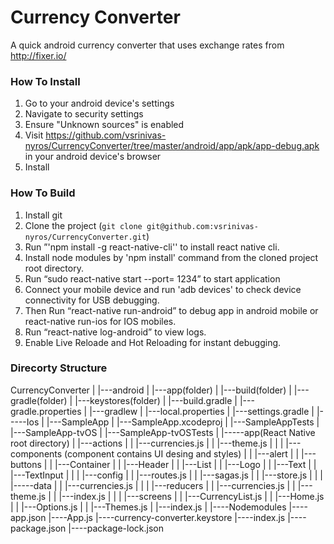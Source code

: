
# Currency Converter

A quick android currency converter that uses exchange rates from http://fixer.io/			

### How To Install

1. Go to your android device's settings
2. Navigate to security settings
3. Ensure "Unknown sources" is enabled
4. Visit https://github.com/vsrinivas-nyros/CurrencyConverter/tree/master/android/app/apk/app-debug.apk in your android device's browser
5. Install

### How To Build

1. Install git
2. Clone the project (`git clone git@github.com:vsrinivas-nyros/CurrencyConverter.git`)
3. Run ”'npm install -g react-native-cli'' to install react native cli.
4. Install node modules by 'npm install' command from the cloned project root directory.
5. Run “sudo react-native start --port= 1234” to start application
6. Connect your mobile device and run 'adb devices' to check device connectivity for USB debugging.
7. Then Run “react-native run-android” to debug app in android mobile or react-native run-ios for IOS mobiles.
8. Run “react-native log-android” to view logs.
9. Enable Live Reloade and Hot Reloading for instant debugging. 


### Direcorty Structure

CurrencyConverter
	|
	|---android
	|	|---app(folder)
	|	|---build(folder)
	|	|---gradle(folder)
	|	|---keystores(folder)
	|	|---build.gradle
	|	|---gradle.properties
	|	|---gradlew
	|	|---local.properties
	|	|---settings.gradle
	|
	|-----Ios
	|	|---SampleApp
	|	|---SampleApp.xcodeproj
	|	|---SampleAppTests
	|	|---SampleApp-tvOS
	|	|---SampleApp-tvOSTests
	|
	|-----app(React Native root directory)
	|	|---actions
	|	|	|---currencies.js
	|	|	|---theme.js
	|	|
	|	|---components (component contains UI desing and styles)
	|	|	|---alert
	|	|	|---buttons
	|	|	|---Container
	|	|	|---Header
	|	|	|---List
	|	|	|---Logo
	|	|	|---Text
	|	|	|---TextInput
	|	|
	|	|---config
	|	|	|---routes.js
	|	|	|---sagas.js
	|	|	|---store.js
	|	|
	|	|-----data
	|	|	|---currencies.js
	|	|
	|	|---reducers
	|	|	|---currencies.js
	|	|	|---theme.js
	|	|	|---index.js
	|	|
	|	|---screens
	|	|	|---CurrencyList.js
	|	|	|---Home.js
	|	|	|---Options.js
	|	|	|---Themes.js
	|	|---index.js
	|
	|----Nodemodules
	|----app.json
	|----App.js
	|----currency-converter.keystore
	|----index.js
	|----package.json
	|----package-lock.json




